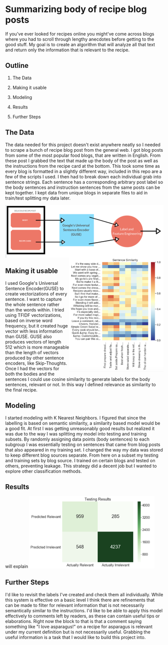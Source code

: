# Summarizing body of recipe blog posts
If you've ever looked for recipes online you might've come across blogs where you had to scroll through lengthy anecdotes before getting to the good stuff. My goal is to create an algorithm that will analyze all that text and return only the information that is relevant to the recipe. 

## Outline
1. The Data

2. Making it usable

3. Modeling

4. Results

5. Further Steps

## The Data
The data needed for this project doesn't exist anywhere neatly so I needed to scrape a bunch of recipe blog post from the general web. I got blog posts from some of the most popular food blogs, that are written in English. From these post I grabbed the text that made up the body of the post as well as the instructions from the recipe card at the bottom. This took some time as every blog is formatted in a slightly different way, included in this repo are a few of the scripts I used. I then had to break down each individual grab into sentence strings. Each sentence has a corresponding arbitrary post label so the body sentences and instruction sentences from the same posts can be kept together. I kept data from unique blogs in separate files to aid in train/test splitting my data later.


<img align="center" src="img/data_pipline.png" width="600">

<img align="right" src="img/heatmap.png" width="300">

## Making it usable
I used Google's Universal Sentence Encoder(GUSE) to create vectorizations of every sentence. I want to capture the whole sentence rather than the words within. I tried using TFIDF vectorizations, based on inverse word frequency, but it created huge vector with less information than GUSE. GUSE also produces vectors of length 512 which is more manageable than the length of vectors produced by other sentence encoders, like Skip-Thoughts.
Once I had the vectors for both the bodies and the sentences I could use cosine similarity to generate labels for the body sentences, relevant or not. In this way I defined relevance as similarity to the final recipe.


## Modeling
I started modeling with K Nearest Neighbors. I figured that since the labelling is based on semantic similarity, a similarity based model would be a good fit. At first I was getting unreasonably good results but realized it was due to the way I was splitting my model into testing and training subsets. By randomly assigning data points (body sentences) to each subgroup I was essentially testing on sentences that came from blog posts that also appeared in my training set. I changed the way my data was stored to keep different blog sources separate. From here on a subset my testing and training sets by blog source. I trained on certain blogs and tested on others, preventing leakage. This strategy did a decent job but I wanted to explore other classification methods. 


## Results
will explain
<img src="img/conf_mat.png" width="400">

## Further Steps
I'd like to revisit the labels I've created and check them all individually. While this system is effective on a basic level I think there are refinements that can be made to filter for relevant information that is not necessarily semantically similar to the instructions. I'd like to be able to apply this model effectively to comments left by readers, as these can contain useful tips or elaborations. Right now the block to that is that a comment saying something like "I love asparagus!" on a recipe for asparagus is relevant under my current definition but is not necessarily useful. Grabbing the useful information is a task that I would like to build this project into.
